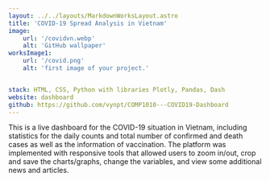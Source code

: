 ```yaml
---
layout: ../../layouts/MarkdownWorksLayout.astro
title: 'COVID-19 Spread Analysis in Vietnam'
image:
    url: '/covidvn.webp'
    alt: 'GitHub wallpaper'
worksImage1:
    url: '/covid.png'
    alt: 'first image of your project.'


stack: HTML, CSS, Python with libraries Plotly, Pandas, Dash
website: dashboard
github: https://github.com/vynpt/COMP1010---COVID19-Dashboard  
---
```


This is a live dashboard for the COVID-19 situation in Vietnam, including statistics for the daily counts and total number of confirmed and death cases as well as the information of vaccination. The platform was implemented with responsive tools that allowed users to zoom in/out, crop and save the charts/graphs, change the variables, and view some additional news and articles.




